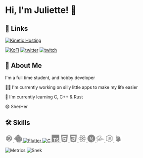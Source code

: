 <!-- markdownlint-disable MD033 -->

# Hi, I'm Juliette! 👋

## 🔗 Links

[![Kinetic Hosting](https://www.jewelexx.com/discount.png)](https://billing.kinetichosting.net/aff.php?aff=570)

[![KoFi](https://img.shields.io/badge/KoFi-000?style=for-the-badge&logo=ko-fi&logoColor=white)](https://ko-fi.com/jewelexx)
[![twitter](https://img.shields.io/badge/twitter-1DA1F2?style=for-the-badge&logo=twitter&logoColor=white)](https://twitter.com/)
[![twitch](https://img.shields.io/twitch/status/possiblyjuliette?color=6441a5&label=I%20Rarely%20Stream&logo=twitch&style=for-the-badge)](https://twitch.tv/possiblyjuliette)

## 🚀 About Me

I'm a full time student, and hobby developer

👩‍💻 I'm currently working on silly little apps to make my life easier

🧠 I'm currently learning C, C++ & Rust

😄 She/Her

## 🛠️ Skills

<a href="https://www.rust-lang.org" target="_blank" rel="noreferrer noopener">
  <img
    src="https://raw.githubusercontent.com/0xShapeShifter/dev-story/master/public/images/skills/core/rust.svg"
    alt="Rust"
    width="25"
    height="25"
  />
</a>
<a href="https://dart.dev" target="_blank" rel="noreferrer noopener">
  <img
    src="https://raw.githubusercontent.com/0xShapeShifter/dev-story/master/public/images/skills/core/dart.svg"
    alt="Dart"
    width="25"
    height="25"
  />
</a>
<a href="https://flutter.dev" target="_blank" rel="noreferrer noopener">
  <img
    src="https://raw.githubusercontent.com/0xShapeShifter/dev-story/master/public/images/skills/core/flutter.svg"
    alt="Flutter"
    width="25"
    height="25"
  />
</a>
<a href="https://www.learn-c.org" target="_blank" rel="noreferrer noopener">
  <img
    src="https://raw.githubusercontent.com/0xShapeShifter/readme-md/master/public/images/skills/core/c.svg"
    alt="C"
    width="25"
    height="25"
  />
</a>
<a
  href="https://www.typescriptlang.org"
  target="_blank"
  rel="noreferrer noopener"
>
  <img
    src="https://raw.githubusercontent.com/0xShapeShifter/dev-story/master/public/images/skills/core/typescript.svg"
    alt="Typescript"
    width="25"
    height="25"
  />
</a>
<a href="https://html.com/html5/" target="_blank" rel="noreferrer noopener">
  <img
    src="https://raw.githubusercontent.com/0xShapeShifter/dev-story/master/public/images/skills/frontend/html5.svg"
    alt="HTML5"
    width="25"
    height="25"
  />
</a>
<a href="https://css3.com" target="_blank" rel="noreferrer noopener">
  <img
    src="https://raw.githubusercontent.com/0xShapeShifter/dev-story/master/public/images/skills/frontend/css3.svg"
    alt="CSS3"
    width="25"
    height="25"
  />
</a>
<a href="https://reactjs.org" target="_blank" rel="noreferrer noopener">
  <img
    src="https://raw.githubusercontent.com/0xShapeShifter/dev-story/master/public/images/skills/frontend/react.svg"
    alt="React"
    width="25"
    height="25"
  />
</a>
<a href="https://nextjs.org" target="_blank" rel="noreferrer noopener">
  <img
    src="https://raw.githubusercontent.com/0xShapeShifter/dev-story/master/public/images/skills/frontend/nextjs.svg"
    alt="NextJS"
    width="25"
    height="25"
  />
</a>
<a href="https://sass-lang.com" target="_blank" rel="noreferrer noopener">
  <img
    src="https://raw.githubusercontent.com/0xShapeShifter/dev-story/master/public/images/skills/frontend/sass.svg"
    alt="SASS"
    width="25"
    height="25"
  />
</a>
<a href="https://nodejs.org" target="_blank" rel="noreferrer noopener">
  <img
    src="https://raw.githubusercontent.com/0xShapeShifter/dev-story/master/public/images/skills/backend/nodejs.svg"
    alt="NodeJS"
    width="25"
    height="25"
  />
</a>
<a href="https://firebase.google.com" target="_blank" rel="noreferrer noopener">
  <img
    src="https://raw.githubusercontent.com/0xShapeShifter/dev-story/master/public/images/skills/backend/firebase.svg"
    alt="Firebase"
    width="25"
    height="25"
  />
</a>

![Metrics](https://raw.githubusercontent.com/jewlexx/jewlexx/metrics/github-metrics.svg)
![Snek](https://raw.githubusercontent.com/jewlexx/jewlexx/snake/github-contribution-grid-snake.svg)
